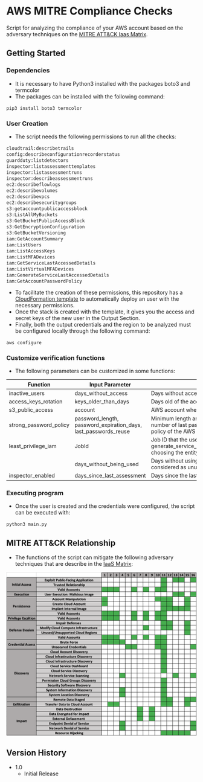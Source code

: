 # AWS MITRE Compliance Checks

Script for analyzing the compliance of your AWS account based on the adversary techniques on the [MITRE ATT&CK Iaas Matrix](https://attack.mitre.org/matrices/enterprise/cloud/iaas/).


## Getting Started

### Dependencies

* It is necessary to have Python3 installed with the packages boto3 and termcolor
* The packages can be installed with the following command:
```
pip3 install boto3 termcolor
```

### User Creation

* The script needs the following permissions to run all the checks:
```
cloudtrail:describetrails
config:describeconfigurationrecorderstatus
guardduty:listdetectors
inspector:listassessmenttemplates
inspector:listassessmentruns
inspector:describeassessmentruns
ec2:describeflowlogs
ec2:describevolumes
ec2:describevpcs
ec2:describesecuritygroups
s3:getaccountpublicaccessblock
s3:ListAllMyBuckets
s3:GetBucketPublicAccessBlock
s3:GetEncryptionConfiguration
s3:GetBucketVersioning
iam:GetAccountSummary
iam:ListUsers
iam:ListAccessKeys
iam:ListMFADevices
iam:GetServiceLastAccessedDetails
iam:ListVirtualMFADevices
iam:GenerateServiceLastAccessedDetails
iam:GetAccountPasswordPolicy
```
* To facilitate the creation of these permissions, this repository has a [CloudFormation template](https://github.com/sergargar/mitre-aws-checks/blob/main/user-creation.yaml) to automatically deploy an user with the necessary permissions.
* Once the stack is created with the template, it gives you the access and secret keys of the new user in the Output Section.
* Finally, both the output credentials and the region to be analyzed must be configured locally through the following command:
```
aws configure
```

### Customize verification functions

* The following parameters can be customized in some functions:

| Function                 | Input Parameter                                                                                          | Description                                                                                                                                                                                           |
|-------------------------|----------------------------------------------------------------------------------------------------|-------------------------------------------------------------------------------------------------------------------------------------------------------------------------------------------------------|
| inactive_users          | days_without_access                                                                                | Days without access of a user to be considered as inactive.                                                                                                                                   |
| access_keys_rotation    | keys_older_than_days                                                                               | Days old of the access keys so that they are rotated.                                                                                                                                         |
| s3_public_access        | account                                                                                            | AWS account where you want to verify the public access policies of S3.                                                                                                                           |
| strong_password_policy  | password_length, password_expiration_days, last_passwords_reuse                                                                                    | Minimum length and maximum expiration days of user passwords, and the number of last passwords that cannot be reused, required in the password policy of the AWS account.          |
| least_privilege_iam     | JobId                                                                                              | Job ID that the user has previously generated with the AWS call generate_service_last_accessed_details(Arn=<entityArn>,Granularity='ACTION_LEVEL'), choosing the entity to analyze. |
|  | days_without_being_used |  Days without using a service and / or actions by an entity for it to be considered as unused.                                                                                                                                                                                                     |
| inspector_enabled       | days_since_last_assessment                                                                         | Days since the last Inspector evaluation to be considered non-compliant.                                                                                                                  |                                                                                                       |

### Executing program

* Once the user is created and the credentials were configured, the script can be executed with:
```
python3 main.py
```



## MITRE ATT&CK Relationship

* The functions of the script can mitigate the following adversary techniques that are describe in the [IaaS Matrix](https://attack.mitre.org/matrices/enterprise/cloud/iaas/):

![Alt text](mitre-relationship.png?raw=true "MITRE ATT&CK Relationship")


## Version History

* 1.0
    * Initial Release
